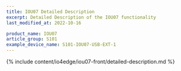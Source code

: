 ```yaml
---
title: IOU07 Detailed Description
excerpt: Detailed Description of the IOU07 functionality
last_modified_at: 2022-10-16

product_name: IOU07
article_group: S101
example_device_name: S101-IOU07-USB-EXT-1
---
```


{% include content/io4edge/iou07-front/detailed-description.md %}
